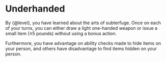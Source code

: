 # Underhanded
By {@level}, you have learned about the arts of subterfuge.
Once on each of your turns, you can either draw a light one-handed weapon or issue a small item (&le;5 pounds) without using a bonus action.

Furthermore, you have advantage on ability checks made to hide items on your person, and others have disadvantage to find items hidden on your person.
